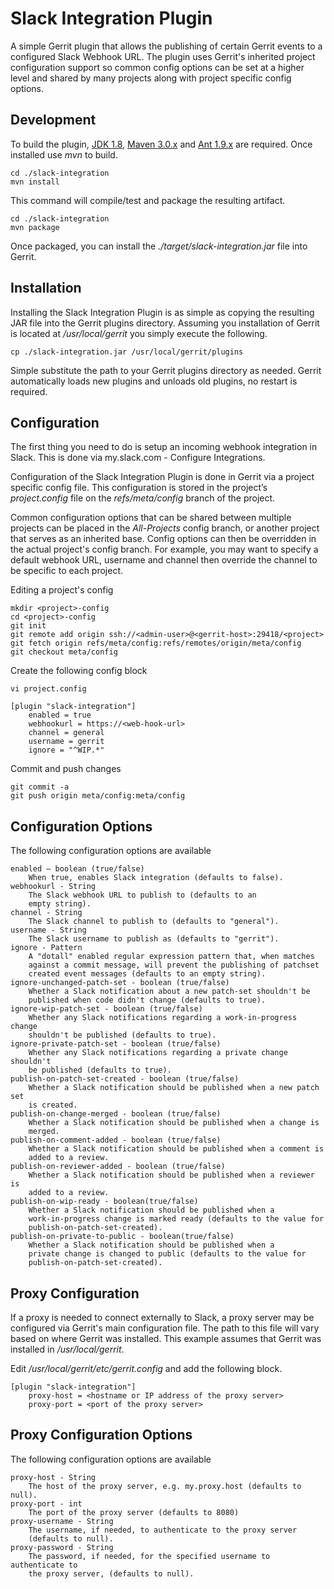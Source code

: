Slack Integration Plugin
========================

A simple Gerrit plugin that allows the publishing of certain Gerrit events
to a configured Slack Webhook URL. The plugin uses Gerrit's inherited project
configuration support so common config options can be set at a higher level
and shared by many projects along with project specific config options.


Development
-----------

To build the plugin,
[JDK 1.8](http://www.oracle.com/technetwork/java/javase/downloads/jdk8-downloads-2133151.html),
[Maven 3.0.x](http://maven.apache.org/download.cgi) and
[Ant 1.9.x](https://ant.apache.org/bindownload.cgi) are required.
Once installed use _mvn_ to build.

    cd ./slack-integration
    mvn install

This command will compile/test and package the resulting artifact.

    cd ./slack-integration
    mvn package

Once packaged, you can install the _./target/slack-integration.jar_ file into
Gerrit.


Installation
------------

Installing the Slack Integration Plugin is as simple as copying the resulting
JAR file into the Gerrit plugins directory. Assuming you installation of Gerrit
is located at _/usr/local/gerrit_ you simply execute the following.

    cp ./slack-integration.jar /usr/local/gerrit/plugins

Simple substitute the path to your Gerrit plugins directory as needed. Gerrit
automatically loads new plugins and unloads old plugins, no restart is
required.


Configuration
-------------

The first thing you need to do is setup an incoming webhook integration in
Slack. This is done via my.slack.com - Configure Integrations.

Configuration of the Slack Integration Plugin is done in Gerrit via a project
specific config file. This configuration is stored in the project’s
_project.config_ file on the _refs/meta/config_ branch of the project.

Common configuration options that can be shared between multiple projects
can be placed in the _All-Projects_ config branch, or another project that
serves as an inherited base. Config options can then be overridden in the
actual project's config branch. For example, you may want to specify a default
webhook URL, username and channel then override the channel to be specific
to each project.

Editing a project's config

    mkdir <project>-config
    cd <project>-config
    git init
    git remote add origin ssh://<admin-user>@<gerrit-host>:29418/<project>
    git fetch origin refs/meta/config:refs/remotes/origin/meta/config
    git checkout meta/config

Create the following config block

    vi project.config

    [plugin "slack-integration"]
        enabled = true
        webhookurl = https://<web-hook-url>
        channel = general
        username = gerrit
        ignore = "^WIP.*"

Commit and push changes

    git commit -a
    git push origin meta/config:meta/config


Configuration Options
---------------------

The following configuration options are available

    enabled – boolean (true/false)
        When true, enables Slack integration (defaults to false).
    webhookurl - String
        The Slack webhook URL to publish to (defaults to an
        empty string).
    channel - String
        The Slack channel to publish to (defaults to "general").
    username - String
        The Slack username to publish as (defaults to "gerrit").
    ignore - Pattern
        A "dotall" enabled regular expression pattern that, when matches
        against a commit message, will prevent the publishing of patchset
        created event messages (defaults to an empty string).
    ignore-unchanged-patch-set - boolean (true/false)
        Whether a Slack notification about a new patch-set shouldn't be
        published when code didn't change (defaults to true).
    ignore-wip-patch-set - boolean (true/false)
        Whether any Slack notifications regarding a work-in-progress change
        shouldn't be published (defaults to true).
    ignore-private-patch-set - boolean (true/false)
        Whether any Slack notifications regarding a private change shouldn't
        be published (defaults to true).
    publish-on-patch-set-created - boolean (true/false)
        Whether a Slack notification should be published when a new patch set
        is created.
    publish-on-change-merged - boolean (true/false)
        Whether a Slack notification should be published when a change is
        merged.
    publish-on-comment-added - boolean (true/false)
        Whether a Slack notification should be published when a comment is
        added to a review.
    publish-on-reviewer-added - boolean (true/false)
        Whether a Slack notification should be published when a reviewer is
        added to a review.
    publish-on-wip-ready - boolean(true/false)
        Whether a Slack notification should be published when a
        work-in-progress change is marked ready (defaults to the value for
        publish-on-patch-set-created).
    publish-on-private-to-public - boolean(true/false)
        Whether a Slack notification should be published when a
        private change is changed to public (defaults to the value for
        publish-on-patch-set-created).
   
        
Proxy Configuration
-------------------

If a proxy is needed to connect externally to Slack, a proxy server may
be configured via Gerrit's main configuration file. The path to this file will
vary based on where Gerrit was installed. This example assumes that Gerrit was 
installed in _/usr/local/gerrit_.

Edit _/usr/local/gerrit/etc/gerrit.config_ and add the following block.

    [plugin "slack-integration"]
        proxy-host = <hostname or IP address of the proxy server>
        proxy-port = <port of the proxy server>


Proxy Configuration Options
---------------------------

The following configuration options are available
    
    proxy-host - String
        The host of the proxy server, e.g. my.proxy.host (defaults to null).
    proxy-port - int
        The port of the proxy server (defaults to 8080)
    proxy-username - String
        The username, if needed, to authenticate to the proxy server 
        (defaults to null).
    proxy-password - String
        The password, if needed, for the specified username to authenticate to 
        the proxy server, (defaults to null).
